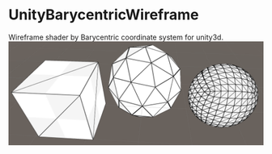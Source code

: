 # UnityBarycentricWireframe
Wireframe shader by Barycentric coordinate system for unity3d.
![Images/ss001.PNG](Images/ss001.PNG)
